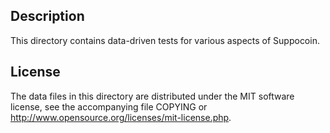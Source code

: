 Description
------------

This directory contains data-driven tests for various aspects of Suppocoin.

License
--------

The data files in this directory are distributed under the MIT software
license, see the accompanying file COPYING or
http://www.opensource.org/licenses/mit-license.php.

